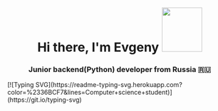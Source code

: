 <h1 align="center">Hi there, I'm Evgeny 
<img src="https://github.com/blackcater/blackcater/raw/main/images/Hi.gif" height="100" width="90"></h1>
<h3 align="center">Junior backend(Python) developer from Russia 🇷🇺</h3>
[![Typing SVG](https://readme-typing-svg.herokuapp.com?color=%2336BCF7&lines=Computer+science+student)](https://git.io/typing-svg)

<!---
EvgGitHub198/EvgGitHub198 is a ✨ special ✨ repository because its `README.md` (this file) appears on your GitHub profile.
You can click the Preview link to take a look at your changes.
--->
